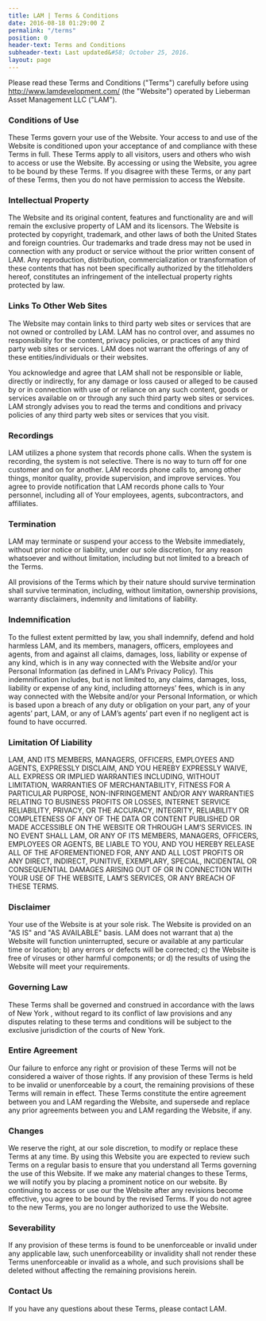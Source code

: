 ```yaml
---
title: LAM | Terms & Conditions
date: 2016-08-18 01:29:00 Z
permalink: "/terms"
position: 0
header-text: Terms and Conditions
subheader-text: Last updated&#58; October 25, 2016.
layout: page
---
```


Please read these Terms and Conditions ("Terms") carefully before using http://www.lamdevelopment.com/ (the "Website") operated by Lieberman Asset Management LLC ("LAM").

### Conditions of Use
These Terms govern your use of the Website.  Your access to and use of the Website is conditioned upon your acceptance of and compliance with these Terms in full. These Terms apply to all visitors, users and others who wish to access or use the Website. By accessing or using the Website, you agree to be bound by these Terms. If you disagree with these Terms, or any part of these Terms, then you do not have permission to access the Website.

### Intellectual Property
The Website and its original content, features and functionality are and will remain the exclusive property of LAM and its licensors. The Website is protected by copyright, trademark, and other laws of both the United States and foreign countries. Our trademarks and trade dress may not be used in connection with any product or service without the prior written consent of LAM.  Any reproduction, distribution, commercialization or transformation of these contents that has not been specifically authorized by the titleholders hereof, constitutes an infringement of the intellectual property rights protected by law.

### Links To Other Web Sites
The Website may contain links to third party web sites or services that are not owned or controlled by LAM.  LAM has no control over, and assumes no responsibility for the content, privacy policies, or practices of any third party web sites or services. LAM does not warrant the offerings of any of these entities/individuals or their websites.

You acknowledge and agree that LAM shall not be responsible or liable, directly or indirectly, for any damage or loss caused or alleged to be caused by or in connection with use of or reliance on any such content, goods or services available on or through any such third party web sites or services.  LAM strongly advises you to read the terms and conditions and privacy policies of any third party web sites or services that you visit.

### Recordings  
LAM utilizes a phone system that records phone calls.  When the system is recording, the system is not selective. There is no way to turn off for one customer and on for another. LAM records phone calls to, among other things, monitor quality, provide supervision, and improve services.  You agree to provide notification that LAM records phone calls to Your personnel, including all of Your employees, agents, subcontractors, and affiliates.

### Termination
LAM may terminate or suspend your access to the Website immediately, without prior notice or liability, under our sole discretion, for any reason whatsoever and without limitation, including but not limited to a breach of the Terms.

All provisions of the Terms which by their nature should survive termination shall survive termination, including, without limitation, ownership provisions, warranty disclaimers, indemnity and limitations of liability.

### Indemnification
To the fullest extent permitted by law, you shall indemnify, defend and hold harmless LAM, and its members, managers, officers, employees and agents, from and against all claims, damages, loss, liability or expense of any kind, which is in any way connected with the Website and/or your Personal Information (as defined in LAM’s Privacy Policy).  This indemnification includes, but is not limited to, any claims, damages, loss, liability or expense of any kind, including attorneys’ fees, which is in any way connected with the Website and/or your Personal Information, or which is based upon a breach of any duty or obligation on your part, any of your agents’ part, LAM, or any of LAM’s agents’ part even if no negligent act is found to have occurred.   

### Limitation Of Liability
LAM, AND ITS MEMBERS, MANAGERS, OFFICERS, EMPLOYEES AND AGENTS, EXPRESSLY DISCLAIM, AND YOU HEREBY EXPRESSLY WAIVE, ALL EXPRESS OR IMPLIED WARRANTIES INCLUDING, WITHOUT LIMITATION, WARRANTIES OF MERCHANTABILITY, FITNESS FOR A PARTICULAR PURPOSE, NON-INFRINGEMENT AND/OR ANY WARRANTIES RELATING TO BUSINESS PROFITS OR LOSSES, INTERNET SERVICE RELIABILITY, PRIVACY, OR THE ACCURACY, INTEGRITY, RELIABILITY OR COMPLETENESS OF ANY OF THE DATA OR CONTENT PUBLISHED OR MADE ACCESSIBLE ON THE WEBSITE OR THROUGH LAM’S SERVICES.  IN NO EVENT SHALL LAM, OR ANY OF ITS MEMBERS, MANAGERS, OFFICERS, EMPLOYEES OR AGENTS, BE LIABLE TO YOU, AND YOU HEREBY RELEASE ALL OF THE AFOREMENTIONED FOR, ANY AND ALL LOST PROFITS OR ANY DIRECT, INDIRECT, PUNITIVE, EXEMPLARY, SPECIAL, INCIDENTAL OR CONSEQUENTIAL DAMAGES ARISING OUT OF OR IN CONNECTION WITH YOUR USE OF THE WEBSITE, LAM’S SERVICES, OR ANY BREACH OF THESE TERMS. 

### Disclaimer
Your use of the Website is at your sole risk. The Website is provided on an "AS IS" and "AS AVAILABLE" basis.  LAM does not warrant that a) the Website will function uninterrupted, secure or available at any particular time or location; b) any errors or defects will be corrected; c) the Website is free of viruses or other harmful components; or d) the results of using the Website will meet your requirements.

### Governing Law
These Terms shall be governed and construed in accordance with the laws of New York , without regard to its conflict of law provisions and any disputes relating to these terms and conditions will be subject to the exclusive jurisdiction of the courts of New York.

### Entire Agreement
Our failure to enforce any right or provision of these Terms will not be considered a waiver of those rights. If any provision of these Terms is held to be invalid or unenforceable by a court, the remaining provisions of these Terms will remain in effect. These Terms constitute the entire agreement between you and LAM regarding the Website, and supersede and replace any prior agreements between you and LAM regarding the Website, if any.

### Changes
We reserve the right, at our sole discretion, to modify or replace these Terms at any time. By using this Website you are expected to review such Terms on a regular basis to ensure that you understand all Terms governing the use of this Website. If we make any material changes to these Terms, we will notify you by placing a prominent notice on our website.
By continuing to access or use our the Website after any revisions become effective, you agree to be bound by the revised Terms. If you do not agree to the new Terms, you are no longer authorized to use the Website.

### Severability
If any provision of these terms is found to be unenforceable or invalid under any applicable law, such unenforceability or invalidity shall not render these Terms unenforceable or invalid as a whole, and such provisions shall be deleted without affecting the remaining provisions herein.

### Contact Us
If you have any questions about these Terms, please contact LAM.

